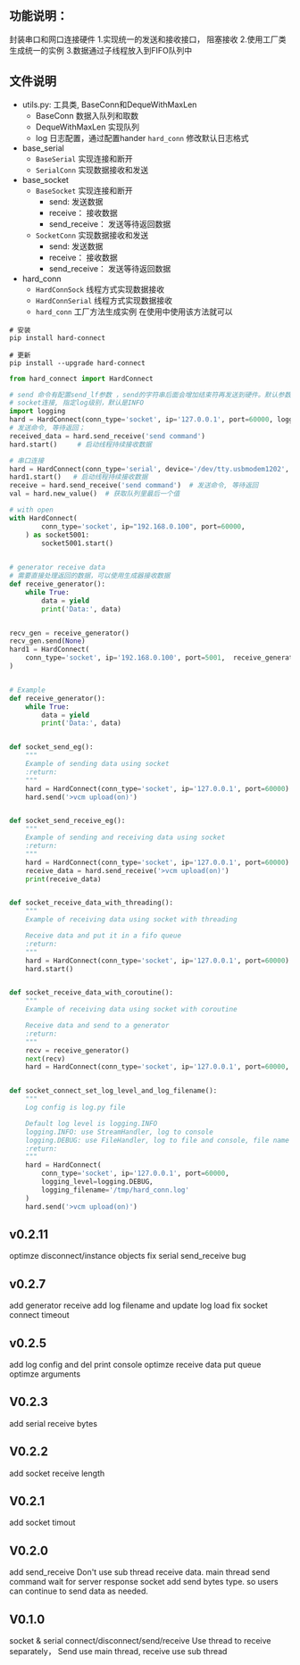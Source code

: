 
## 功能说明：
封装串口和网口连接硬件
1.实现统一的发送和接收接口， 阻塞接收
2.使用工厂类生成统一的实例
3.数据通过子线程放入到FIFO队列中


## 文件说明
- utils.py: 工具类, BaseConn和DequeWithMaxLen
  - BaseConn 数据入队列和取数
  - DequeWithMaxLen  实现队列
  - log 日志配置，通过配置hander `hard_conn` 修改默认日志格式
- base_serial
    - `BaseSerial` 实现连接和断开
    - `SerialConn` 实现数据接收和发送
- base_socket
    - `BaseSocket` 实现连接和断开
        - send: 发送数据
        - receive： 接收数据
        - send_receive： 发送等待返回数据
    - `SocketConn` 实现数据接收和发送
        - send: 发送数据
        - receive： 接收数据
        - send_receive： 发送等待返回数据
- hard_conn
    - `HardConnSock` 线程方式实现数据接收
    - `HardConnSerial` 线程方式实现数据接收
    - `hard_conn` 工厂方法生成实例  在使用中使用该方法就可以

```shell
# 安装
pip install hard-connect

# 更新
pip install --upgrade hard-connect
```

```python 
from hard_connect import HardConnect

# send 命令有配置send_lf参数 ，send的字符串后面会增加结束符再发送到硬件。默认参数是\r\n
# socket连接, 指定log级别，默认是INFO
import logging
hard = HardConnect(conn_type='socket', ip='127.0.0.1', port=60000, logging_level=logging.DEBUG)
# 发送命令, 等待返回； 
received_data = hard.send_receive('send command')  
hard.start()     # 启动线程持续接收数据

# 串口连接
hard = HardConnect(conn_type='serial', device='/dev/tty.usbmodem1202', baud_rate=115200)
hard1.start()   # 启动线程持续接收数据
receive = hard.send_receive('send command')  # 发送命令, 等待返回
val = hard.new_value()  # 获取队列里最后一个值

# with open
with HardConnect(
        conn_type='socket', ip="192.168.0.100", port=60000, 
    ) as socket5001:
        socket5001.start()
    

# generator receive data
# 需要直接处理返回的数据，可以使用生成器接收数据
def receive_generator():
    while True:
        data = yield
        print('Data:', data)


recv_gen = receive_generator()
recv_gen.send(None)
hard1 = HardConnect(
    conn_type='socket', ip='192.168.0.100', port=5001,  receive_generator=recv_gen
)


# Example
def receive_generator():
    while True:
        data = yield
        print('Data:', data)


def socket_send_eg():
    """
    Example of sending data using socket
    :return:
    """
    hard = HardConnect(conn_type='socket', ip='127.0.0.1', port=60000)
    hard.send('>vcm upload(on)')


def socket_send_receive_eg():
    """
    Example of sending and receiving data using socket
    :return:
    """
    hard = HardConnect(conn_type='socket', ip='127.0.0.1', port=60000)
    receive_data = hard.send_receive('>vcm upload(on)')
    print(receive_data)


def socket_receive_data_with_threading():
    """
    Example of receiving data using socket with threading

    Receive data and put it in a fifo queue
    :return:
    """
    hard = HardConnect(conn_type='socket', ip='127.0.0.1', port=60000)
    hard.start()


def socket_receive_data_with_coroutine():
    """
    Example of receiving data using socket with coroutine

    Receive data and send to a generator
    :return:
    """
    recv = receive_generator()
    next(recv)
    hard = HardConnect(conn_type='socket', ip='127.0.0.1', port=60000, receive_generator=recv)


def socket_connect_set_log_level_and_log_filename():
    """
    Log config is log.py file

    Default log level is logging.INFO
    logging.INFO: use StreamHandler, log to console
    logging.DEBUG: use FileHandler, log to file and console, file name is hard_connect.log in the current directory
    :return:
    """
    hard = HardConnect(
        conn_type='socket', ip='127.0.0.1', port=60000,
        logging_level=logging.DEBUG,
        logging_filename='/tmp/hard_conn.log'
    )
    hard.send('>vcm upload(on)')
```

## v0.2.11
optimze disconnect/instance objects
fix serial send_receive bug


## v0.2.7
add generator receive
add log filename and update log load
fix socket connect timeout

## v0.2.5
add log config and del print console
optimze receive data put queue
optimze arguments

## V0.2.3
add serial receive bytes

## V0.2.2
add socket receive length

## V0.2.1
add socket timout


## V0.2.0
add send_receive  Don't use sub thread receive data. main thread send command wait for server response
socket add send bytes type. so users can continue to send data as needed.

## V0.1.0
socket & serial connect/disconnect/send/receive
Use thread to receive separately， Send use main thread, receive use sub thread